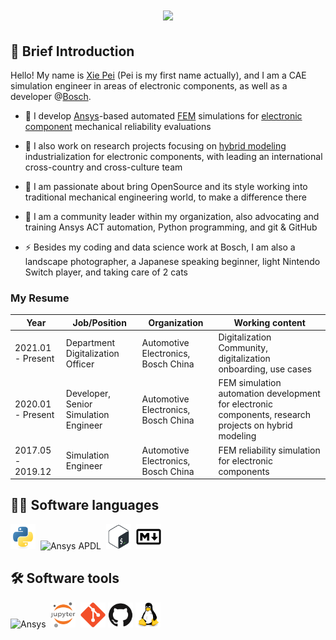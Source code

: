 <!--
**xiepei1/xiepei1** is a ✨ _special_ ✨ repository because its `README.md` (this file) appears on your GitHub profile.

Here are some ideas to get you started:

- 🔭 I’m currently working on ...
- 🌱 I’m currently learning ...
- 👯 I’m looking to collaborate on ...
- 🤔 I’m looking for help with ...
- 💬 Ask me about ...
- 📫 How to reach me: ...
- 😄 Pronouns: ...
- ⚡ Fun fact: ...
-->
<h1 align="center">
  <a href="https://git.io/typing-svg">
    <img src="https://readme-typing-svg.herokuapp.com/?lines=Hello,+there!+👋;This+is+Xie+Pei's+GitHub+Profile...&center=true&size=15">
  </a>
</h1>

## :handshake: Brief Introduction

Hello! My name is [Xie Pei](https://www.linkedin.com/in/pei-xie/) (Pei is my first name actually), and I am a CAE simulation engineer in areas of electronic components, as well as a developer @[Bosch](https://en.wikipedia.org/wiki/Robert_Bosch_GmbH).

- 🔭 I develop [Ansys](http://www.ansys.com/)-based automated [FEM](https://en.wikipedia.org/wiki/Finite_element_method) simulations for [electronic component](https://en.wikipedia.org/wiki/Electronic_component) mechanical reliability evaluations

- 🔭 I also work on research projects focusing on [hybrid modeling](https://mathematicsinindustry.springeropen.com/articles/10.1186/s13362-022-00123-0) industrialization for electronic components, with leading an international cross-country and cross-culture team

- 👯 I am passionate about bring OpenSource and its style working into traditional mechanical engineering world, to make a difference there

- 👯 I am a community leader within my organization, also advocating and training Ansys ACT automation, Python programming, and git & GitHub

- ⚡ Besides my coding and data science work at Bosch, I am also a landscape photographer, a Japanese speaking beginner, light Nintendo Switch player, and taking care of 2 cats

### My Resume

| Year | Job/Position | Organization | Working content |
| ---- | ------------ | ------------ | --------------- |
| 2021.01 - Present | Department Digitalization Officer | Automotive Electronics, Bosch China | Digitalization Community, digitalization onboarding, use cases |
| 2020.01 - Present | Developer, Senior Simulation Engineer | Automotive Electronics, Bosch China | FEM simulation automation development for electronic components, research projects on hybrid modeling |
| 2017.05 - 2019.12 | Simulation Engineer | Automotive Electronics, Bosch China | FEM reliability simulation for electronic components |

## :man_technologist: Software languages

<div>
  <img src="https://github.com/devicons/devicon/blob/master/icons/python/python-original.svg" title="Python" alt="Python" width="40" height="40"/>&nbsp;
  <img src="https://media-exp1.licdn.com/dms/image/C4D0BAQEqczYRTk3m-g/company-logo_200_200/0/1625183723486?e=1668643200&v=beta&t=fKKnsdGl8xpj00atwUKq3mcDN71t691gf-sMKm-j0n8" title="Ansys APDL" alt="Ansys APDL" width="40" height="40"/>&nbsp;
  <img src="https://github.com/devicons/devicon/blob/master/icons/bash/bash-original.svg" title="Bash" alt="Bash" width="40" height="40"/>&nbsp;
  <img src="https://github.com/devicons/devicon/blob/master/icons/markdown/markdown-original.svg" title="markdown" alt="markdown" width="40" height="40"/>&nbsp;
</div>

## :hammer_and_wrench: Software tools

<div>
  <img src="https://media-exp1.licdn.com/dms/image/C4D0BAQEqczYRTk3m-g/company-logo_200_200/0/1625183723486?e=1668643200&v=beta&t=fKKnsdGl8xpj00atwUKq3mcDN71t691gf-sMKm-j0n8" title="Ansys" alt="Ansys" width="40" height="40"/>&nbsp;
  <img src="https://github.com/devicons/devicon/blob/master/icons/jupyter/jupyter-original-wordmark.svg" title="Jupyter" alt="Jupyter" width="40" height="40"/>&nbsp;
  <img src="https://github.com/devicons/devicon/blob/master/icons/git/git-original.svg" title="Git" **alt="Git" width="40" height="40"/>
  <img src="https://github.com/devicons/devicon/blob/master/icons/github/github-original.svg" title="GitHub" **alt="GitHub" width="40" height="40"/>
  <img src="https://github.com/devicons/devicon/blob/master/icons/linux/linux-original.svg" title="Linux" alt="Linux" width="40" height="40"/>&nbsp;
</div>
